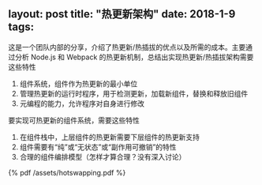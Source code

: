 layout: post
title: "热更新架构"
date: 2018-1-9
tags:
---

这是一个团队内部的分享，介绍了热更新/热插拔的优点以及所需的成本。主要通过分析 Node.js 和 Webpack 的热更新机制，总结出实现热更新/热插拔架构需要这些特性

  1. 组件系统，组件作为热更新的最小单位
  2. 管理热更新的运行时程序，用于检测更新，加载新组件，替换和释放旧组件
  3. 元编程的能力，允许程序对自身进行修改

要实现可热更新的组件系统，需要这些特性

  1. 在组件栈中，上层组件的热更新需要下层组件的热更新支持
  2. 组件需要有“纯”或“无状态”或“副作用可撤销”的特性
  3. 合理的组件编排模型（怎样才算合理？没有深入讨论）

{% pdf /assets/hotswapping.pdf %}